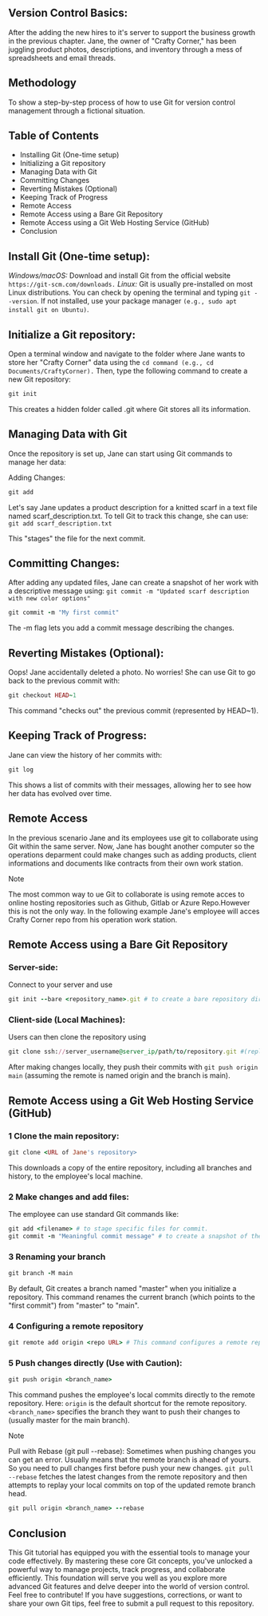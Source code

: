 ## Version Control Basics:  
After the adding the new hires to it's server to support the business growth in the previous chapter. Jane, the owner of "Crafty Corner," has been juggling product photos, descriptions, and inventory through a mess of spreadsheets and email threads. 

## Methodology
To show a step-by-step process of how to use Git for version control management through a fictional situation. 

## Table of Contents
- Installing Git (One-time setup)
- Initializing a Git repository
- Managing Data with Git
- Committing Changes
- Reverting Mistakes (Optional)
- Keeping Track of Progress
- Remote Access
- Remote Access using a Bare Git Repository
- Remote Access using a Git Web Hosting Service (GitHub)
- Conclusion



## Install Git (One-time setup):
*Windows/macOS:* Download and install Git from the official website ```https://git-scm.com/downloads.```
*Linux:* Git is usually pre-installed on most Linux distributions. You can check by opening the terminal and typing ```git --version```. If not installed, use your package manager ```(e.g., sudo apt install git on Ubuntu)```. 

## Initialize a Git repository:

Open a terminal window and navigate to the folder where Jane wants to store her "Crafty Corner" data using the ```cd command (e.g., cd Documents/CraftyCorner).``` Then, type the following command to create a new Git repository:

```ruby
git init
```
This creates a hidden folder called .git where Git stores all its information.

## Managing Data with Git
Once the repository is set up, Jane can start using Git commands to manage her data:

Adding Changes:
```ruby
git add
```
Let's say Jane updates a product description for a knitted scarf in a text file named scarf_description.txt. To tell Git to track this change, she can use: ```git add scarf_description.txt```

This "stages" the file for the next commit.

## Committing Changes:

After adding any updated files, Jane can create a snapshot of her work with a descriptive message using: ```git commit -m "Updated scarf description with new color options"```

```ruby
git commit -m "My first commit"
```
The -m flag lets you add a commit message describing the changes.

## Reverting Mistakes (Optional):

Oops! Jane accidentally deleted a photo. No worries! She can use Git to go back to the previous commit with:

```ruby
git checkout HEAD~1
```
This command "checks out" the previous commit (represented by HEAD~1).

## Keeping Track of Progress:

Jane can view the history of her commits with:

```ruby
git log
```
This shows a list of commits with their messages, allowing her to see how her data has evolved over time.

## Remote Access
In the previous scenario Jane and its employees use git to collaborate using Git within the same server. Now, Jane has bought another computer so the operations deparment could make changes such as adding products, client informations and documents like contracts from their own work station. 

>[!Note]
> The most common way to ue Git to collaborate is using remote acces to online hosting repositories such as Github, Gitlab or Azure Repo.However this is not the only way. In the following example Jane's employee will acces Crafty Corner repo from his operation work station.


## Remote Access using a Bare Git Repository
### Server-side:
Connect to your server and use 
```ruby
git init --bare <repository_name>.git # to create a bare repository directory (e.g., project.git).
```
### Client-side (Local Machines):
Users can then clone the repository using 
```ruby
git clone ssh://server_username@server_ip/path/to/repository.git #(replace placeholders with your info).
```
After making changes locally, they push their commits with ```git push origin main``` (assuming the remote is named origin and the branch is main).

## Remote Access using a Git Web Hosting Service (GitHub) 

### 1 Clone the main repository:

```ruby
git clone <URL of Jane's repository>
```
This downloads a copy of the entire repository, including all branches and history, to the employee's local machine.

### 2 Make changes and add files:

The employee can use standard Git commands like:
```ruby
git add <filename> # to stage specific files for commit.
git commit -m "Meaningful commit message" # to create a snapshot of their changes with a descriptive message
```
### 3 Renaming your branch 
```ruby
git branch -M main
```
By default, Git creates a branch named "master" when you initialize a repository. This command renames the current branch (which points to the "first commit") from "master" to "main".

### 4 Configuring a remote repository

```ruby
git remote add origin <repo URL> # This command configures a remote repository.
```

### 5 Push changes directly (Use with Caution):
```ruby
git push origin <branch_name>
```
This command pushes the employee's local commits directly to the remote repository. Here:
```origin``` is the default shortcut for the remote repository.
```<branch_name>``` specifies the branch they want to push their changes to (usually master for the main branch).

>[!Note]
> Pull with Rebase (git pull --rebase):
Sometimes when pushing changes you can get an error. Usually means that the remote branch is ahead of yours. So you need to pull changes first before push your new changes. ```git pull --rebase``` fetches the latest changes from the remote repository and then attempts to replay your local commits on top of the updated remote branch head.

```ruby
git pull origin <branch_name> --rebase
```
## Conclusion
This Git tutorial has equipped you with the essential tools to manage your code effectively. By mastering these core Git concepts, you've unlocked a powerful way to manage projects, track progress, and collaborate efficiently. This foundation will serve you well as you explore more advanced Git features and delve deeper into the world of version control. Feel free to contribute! If you have suggestions, corrections, or want to share your own Git tips, feel free to submit a pull request to this repository.
